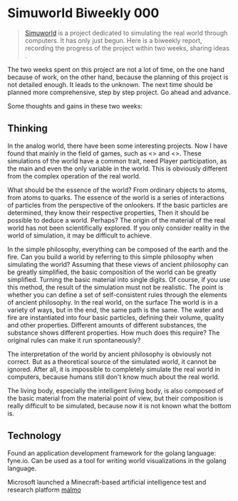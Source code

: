 # Simuworld Biweekly 000


> [Simuworld](https://github.com/demisstif/simuworld) is a project dedicated to simulating the real world through computers. It has only just begun. Here is a biweekly report, recording the progress of the project within two weeks, sharing ideas .

The two weeks spent on this project are not a lot of time, on the one hand because of work, on the other hand, because the planning of this project is not detailed enough. It leads to the unknown. The next time should be planned more comprehensive, step by step project. Go ahead and advance.

Some thoughts and gains in these two weeks:

## Thinking

In the analog world, there have been some interesting projects. Now I have found that mainly in the field of games, such as <<Dwarf Fortress>> and <<Minecraft>>. These simulations of the world have a common trait, need Player participation, as the main and even the only variable in the world. This is obviously different from the complex operation of the real world.

What should be the essence of the world? From ordinary objects to atoms, from atoms to quarks. The essence of the world is a series of interactions of particles from the perspective of the onlookers. If the basic particles are determined, they know their respective properties, Then it should be possible to deduce a world. Perhaps? The origin of the material of the real world has not been scientifically explored. If you only consider reality in the world of simulation, it may be difficult to achieve.

In the simple philosophy, everything can be composed of the earth and the fire. Can you build a world by referring to this simple philosophy when simulating the world? Assuming that these views of ancient philosophy can be greatly simplified, the basic composition of the world can be greatly simplified. Turning the basic material into single digits. Of course, if you use this method, the result of the simulation must not be realistic. The point is whether you can define a set of self-consistent rules through the elements of ancient philosophy. In the real world, on the surface The world is in a variety of ways, but in the end, the same path is the same. The water and fire are instantiated into four basic particles, defining their volume, quality and other properties. Different amounts of different substances, the substance shows different properties. How much does this require? The original rules can make it run spontaneously?

The interpretation of the world by ancient philosophy is obviously not correct. But as a theoretical source of the simulated world, it cannot be ignored. After all, it is impossible to completely simulate the real world in computers, because humans still don't know much about the real world.

The living body, especially the intelligent living body, is also composed of the basic material from the material point of view, but their composition is really difficult to be simulated, because now it is not known what the bottom is.


## Technology

Found an application development framework for the golang language: fyne.io. Can be used as a tool for writing world visualizations in the golang language.

Microsoft launched a Minecraft-based artificial intelligence test and research platform [malmo](https://github.com/Microsoft/malmo)
